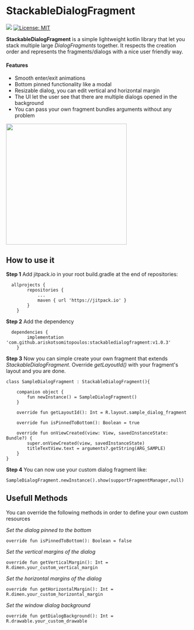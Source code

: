 # StackableDialogFragment

[![](https://jitpack.io/v/ariskotsomitopoulos/stackabledialogfragment.svg)](https://jitpack.io/#ariskotsomitopoulos/stackabledialogfragment)
[![License: MIT](https://img.shields.io/badge/License-MIT-yellow.svg)](https://github.com/ariskotsomitopoulos/StackableDialogFragment/blob/master/LICENSE)


**StackableDialogFragment** is a simple lightweight kotlin library that let you stack multiple large *DialogFragments* together. It respects the creation order and represents the fragments/dialogs with a nice user friendly way.

#### Features
* Smooth enter/exit animations
* Bottom pinned functionality like a modal
* Resizable dialog, you can edit vertical and horizontal margin
* The UI let the user see that there are multiple dialogs opened in the background
* You can pass your own fragment bundles arguments without any problem

<img src="https://github.com/ariskotsomitopoulos/StackableDialogFragment/blob/master/demo/stackable_dialog_fragment_record_01.gif" width="330">


How to use it
------
**Step 1** Add jitpack.io in your root build.gradle at the end of repositories:
```
  allprojects {
	 	repositories {
			...
			maven { url 'https://jitpack.io' }
		}
	}
```
**Step 2** Add the dependency
```
  dependencies {
	    implementation 'com.github.ariskotsomitopoulos:stackabledialogfragment:v1.0.3'
	}
```

**Step 3**  Now you can simple create your own fragment that extends *StackableDialogFragment*. Override *getLayoutId()* with your fragment's layout and you are done.
```
class SampleDialogFragment : StackableDialogFragment(){

    companion object {
        fun newInstance() = SampleDialogFragment()
    }

    override fun getLayoutId(): Int = R.layout.sample_dialog_fragment

    override fun isPinnedToBottom(): Boolean = true

    override fun onViewCreated(view: View, savedInstanceState: Bundle?) {
        super.onViewCreated(view, savedInstanceState)
        titleTextView.text = arguments?.getString(ARG_SAMPLE)
    }
}
```
**Step 4**  You can now use your custom dialog fragment like:
```
SampleDialogFragment.newInstance().show(supportFragmentManager,null)
```

Usefull Methods
------
You can override the following methods in order to define your own custom resources

*Set the dialog pinned to the bottom*
```
override fun isPinnedToBottom(): Boolean = false
```
*Set the vertical margins of the dialog*
```
override fun getVerticalMargin(): Int = R.dimen.your_custom_vertical_margin
```
*Set the horizontal margins of the dialog*
```
override fun getHorizontalMargin(): Int = R.dimen.your_custom_horizontal_margin
```
*Set the window dialog background*
```
override fun getDialogBackground(): Int = R.drawable.your_custom_drawable
```
